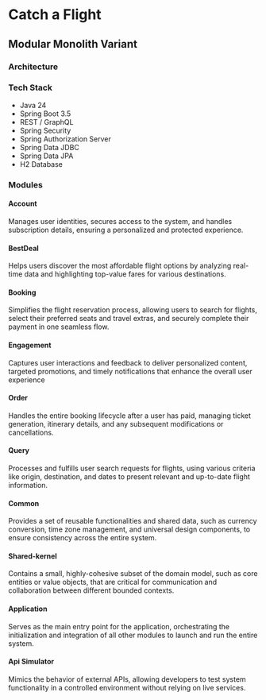 # Catch a Flight

## Modular Monolith Variant

### Architecture

### Tech Stack

- Java 24
- Spring Boot 3.5
- REST / GraphQL
- Spring Security
- Spring Authorization Server
- Spring Data JDBC
- Spring Data JPA
- H2 Database

### Modules

#### Account

Manages user identities, secures access to the system, and handles subscription details, ensuring a personalized and
protected experience.

#### BestDeal

Helps users discover the most affordable flight options by analyzing real-time data and highlighting top-value
fares for various destinations.

#### Booking

Simplifies the flight reservation process, allowing users to search for flights, select their preferred seats and travel 
extras, and securely complete their payment in one seamless flow.

#### Engagement

Captures user interactions and feedback to deliver personalized content, targeted promotions, and timely notifications 
that enhance the overall user experience

#### Order

Handles the entire booking lifecycle after a user has paid, managing ticket generation, itinerary details, 
and any subsequent modifications or cancellations.

#### Query

Processes and fulfills user search requests for flights, using various criteria like origin, destination, 
and dates to present relevant and up-to-date flight information.

#### Common

Provides a set of reusable functionalities and shared data, such as currency conversion, time zone management, 
and universal design components, to ensure consistency across the entire system.

#### Shared-kernel

Contains a small, highly-cohesive subset of the domain model, such as core entities or value objects, that are critical 
for communication and collaboration between different bounded contexts.

#### Application

Serves as the main entry point for the application, orchestrating the initialization and integration of all other 
modules to launch and run the entire system.

#### Api Simulator

Mimics the behavior of external APIs, allowing developers to test system functionality in a controlled environment 
without relying on live services.

